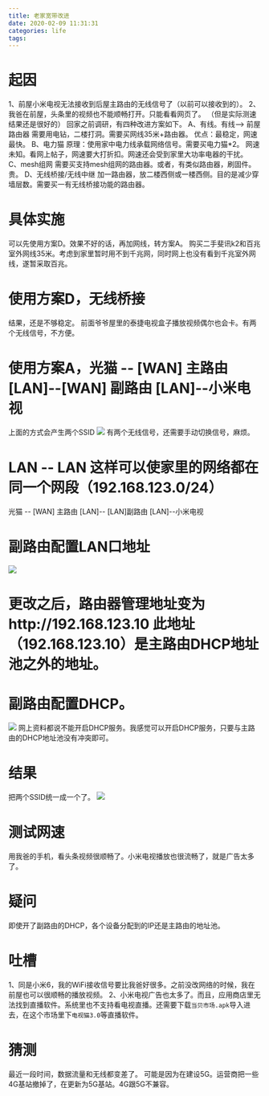 ```yaml
---
title: 老家宽带改进
date: 2020-02-09 11:31:31
categories: life
tags:
---
```

# 起因
1、前屋小米电视无法接收到后屋主路由的无线信号了（以前可以接收到的）。
2、我爸在前屋，头条里的视频也不能顺畅打开。只能看看网页了。
（但是实际测速结果还是很好的）
回家之前调研，有四种改进方案如下。
A、有线。有线--> 前屋路由器
需要用电钻，二楼打洞。需要买网线35米+路由器。
优点：最稳定，网速最快。
B、电力猫
原理：使用家中电力线承载网络信号。需要买电力猫*2。
网速未知。看网上帖子，网速要大打折扣。网速还会受到家里大功率电器的干扰。
C、mesh组网
需要买支持mesh组网的路由器。或者，有类似路由器，刷固件。贵。
D、无线桥接/无线中继
加一路由器，放二楼西侧或一楼西侧。目的是减少穿墙层数。需要买一有无线桥接功能的路由器。
# 具体实施
可以先使用方案D。效果不好的话，再加网线，转方案A。
购买二手斐讯k2和百兆室外网线35米。考虑到家里暂时用不到千兆网，同时网上也没有看到千兆室外网线，遂暂采取百兆。
# 使用方案D，无线桥接
结果，还是不够稳定。
前面爷爷屋里的泰捷电视盒子播放视频偶尔也会卡。有两个无线信号，不方便。
# 使用方案A，光猫 -- [WAN] 主路由 [LAN]--[WAN] 副路由 [LAN]--小米电视
上面的方式会产生两个SSID
![](two_SSID.jpeg)
有两个无线信号，还需要手动切换信号，麻烦。
# LAN -- LAN 这样可以使家里的网络都在同一个网段（192.168.123.0/24）
光猫 -- [WAN] 主路由 [LAN]-- [LAN]副路由 [LAN]--小米电视
# 副路由配置LAN口地址
![](lan.jpeg)
# 更改之后，路由器管理地址变为http://192.168.123.10  此地址（192.168.123.10）是主路由DHCP地址池之外的地址。
# 副路由配置DHCP。
![](dhcp.jpeg)
网上资料都说不能开启DHCP服务。我感觉可以开启DHCP服务，只要与主路由的DHCP地址池没有冲突即可。
# 结果
把两个SSID统一成一个了。
![](united.jpeg)
# 测试网速
用我爸的手机，看头条视频很顺畅了。小米电视播放也很流畅了，就是广告太多了。
# 疑问
即使开了副路由的DHCP，各个设备分配到的IP还是主路由的地址池。
# 吐槽
1、同是小米6，我的WiFi接收信号要比我爸好很多。之前没改网络的时候，我在前屋也可以很顺畅的播放视频。
2、小米电视广告也太多了。而且，应用商店里无法找到直播软件。系统里也不支持看电视直播。还需要下载`当贝市场.apk`导入进去，在这个市场里下`电视猫3.0`等直播软件。
# 猜测
最近一段时间，数据流量和无线都变差了。
可能是因为在建设5G。运营商把一些4G基站撤掉了，在更新为5G基站。4G跟5G不兼容。